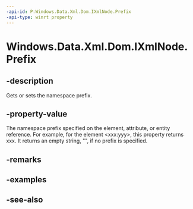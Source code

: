 ```yaml
---
-api-id: P:Windows.Data.Xml.Dom.IXmlNode.Prefix
-api-type: winrt property
---
```


<!-- Property syntax
public object Prefix { get;  set; }
-->

# Windows.Data.Xml.Dom.IXmlNode.Prefix

## -description
Gets or sets the namespace prefix.

## -property-value
The namespace prefix specified on the element, attribute, or entity reference. For example, for the element &lt;xxx:yyy&gt;, this property returns xxx. It returns an empty string, "", if no prefix is specified.

## -remarks

## -examples

## -see-also
